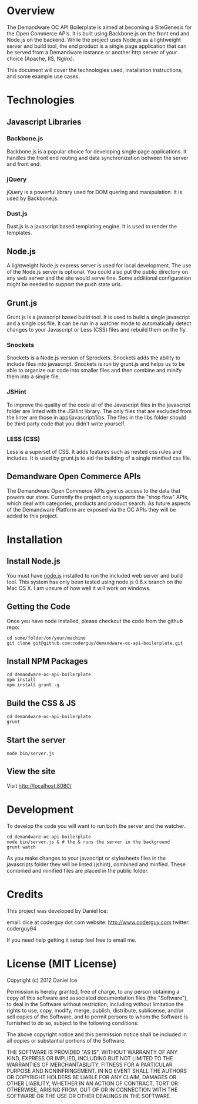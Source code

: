 # Overview

The Demandware OC API Boilerplate is aimed at becoming a SiteGenesis for the Open Commerce APIs.  It is built using Backbone.js on the front end and Node.js on the backend.  While the project uses Node.js as a lightweight server and build tool, the end product is a single page application that can be served from a Demandware instance or another http server of your choice (Apache, IIS, Nginx).

This document will cover the technologies used, installation instructions, and some example use cases.

# Technologies

## Javascript Libraries

### Backbone.js

Backbone.js is a popular choice for developing single page applications.  It handles the front end routing and data synchronization between the server and front end.

### jQuery

jQuery is a powerful library used for DOM quering and manipulation.  It is used by Backbone.js.

### Dust.js

Dust.js is a javascript based templating engine.  It is used to render the templates.

## Node.js

A lightweight Node.js express server is used for local development.  The use of the Node.js server is optional.  You could also put the public directory on any web server and the site would serve fine.  Some additional configuration might be needed to support the push state urls.

## Grunt.js

Grunt.js is a javascript based build tool.  It is used to build a single javascript and a single css file.  It can be run in a watcher mode to automatically detect changes to your Javascript or Less (CSS) files and rebuild them on the fly.

### Snockets

Snockets is a Node.js version of Sprockets.  Snockets adds the ability to include files into javascript.  Snockets is run by grunt.js and helps us to be able to organize our code into smaller files and then combine and minify them into a single file.

### JSHint

To improve the quality of the code all of the Javascript files in the javascript folder are linted with the JSHint library.  The only files that are excluded from the linter are those in app/javascript/libs.  The files in the libs folder should be third party code that you didn't write yourself.

### LESS (CSS)

Less is a superset of CSS.  It adds features such as nested css rules and includes.  It is used by grunt.js to aid the building of a single minified css file.

## Demandware Open Commerce APIs

The Demandware Open Commerce APIs give us access to the data that powers our store.  Currently the project only supports the "shop flow" APIs, which deal with categories, products and product search.  As future aspects of the Demandware Platform are exposed via the OC APIs they will be added to this project.

# Installation

## Install Node.js

You must have [node.js](http://nodejs.org/) installed to run the included web server and build tool.  This system has only been tested using node.js 0.6.x branch on the Mac OS X.  I am unsure of how well it will work on windows.

## Getting the Code

Once you have node installed, please checkout the code from the github repo:

```
cd some/folder/on/your/machine
git clone git@github.com:coderguy/demandware-oc-api-boilerplate.git
```

## Install NPM Packages

```
cd demandware-oc-api-boilerplate
npm install
npm install grunt -g
```

## Build the CSS & JS

```
cd demandware-oc-api-boilerplate
grunt
```

## Start the server

```
node bin/server.js
```

## View the site

Visit [http://localhost:8080/](http://localhost:8080)

# Development

To develop the code you will want to run both the server and the watcher.

```
cd demandware-oc-api-boilerplate
node bin/server.js & # the & runs the server in the background
grunt watch
```

As you make changes to your javascript or stylesheets files in the javascripts folder they will be linted (jshint), combined and minfied.  These combined and minified files are placed in the public folder.

# Credits

This project was developed by Daniel Ice:

email: dice at coderguy dot com
website: http://www.coderguy.com
twitter: coderguy64

If you need help getting it setup feel free to email me.

# License (MIT License)

Copyright (c) 2012 Daniel Ice

Permission is hereby granted, free of charge, to any person obtaining a copy of this software and associated documentation files (the "Software"), to deal in the Software without restriction, including without limitation the rights to use, copy, modify, merge, publish, distribute, sublicense, and/or sell copies of the Software, and to permit persons to whom the Software is furnished to do so, subject to the following conditions:

The above copyright notice and this permission notice shall be included in all copies or substantial portions of the Software.

THE SOFTWARE IS PROVIDED "AS IS", WITHOUT WARRANTY OF ANY KIND, EXPRESS OR IMPLIED, INCLUDING BUT NOT LIMITED TO THE WARRANTIES OF MERCHANTABILITY, FITNESS FOR A PARTICULAR PURPOSE AND NONINFRINGEMENT. IN NO EVENT SHALL THE AUTHORS OR COPYRIGHT HOLDERS BE LIABLE FOR ANY CLAIM, DAMAGES OR OTHER LIABILITY, WHETHER IN AN ACTION OF CONTRACT, TORT OR OTHERWISE, ARISING FROM, OUT OF OR IN CONNECTION WITH THE SOFTWARE OR THE USE OR OTHER DEALINGS IN THE SOFTWARE.